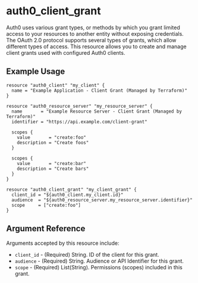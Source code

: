 # auth0_client_grant

Auth0 uses various grant types, or methods by which you grant limited access to your resources to another entity without exposing credentials. The OAuth 2.0 protocol supports several types of grants, which allow different types of access. This resource allows you to create and manage client grants used with configured Auth0 clients.

## Example Usage

```hcl
resource "auth0_client" "my_client" {
  name = "Example Application - Client Grant (Managed by Terraform)"
}

resource "auth0_resource_server" "my_resource_server" {
  name       = "Example Resource Server - Client Grant (Managed by Terraform)"
  identifier = "https://api.example.com/client-grant"

  scopes {
    value       = "create:foo"
    description = "Create foos"
  }

  scopes {
    value       = "create:bar"
    description = "Create bars"
  }
}

resource "auth0_client_grant" "my_client_grant" {
  client_id = "${auth0_client.my_client.id}"
  audience  = "${auth0_resource_server.my_resource_server.identifier}"
  scope     = ["create:foo"]
}
```

## Argument Reference

Arguments accepted by this resource include:

* `client_id` - (Required) String. ID of the client for this grant.
* `audience` - (Required) String. Audience or API Identifier for this grant.
* `scope` - (Required) List(String). Permissions (scopes) included in this grant.
